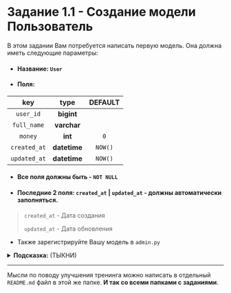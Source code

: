 # Задание 1.1 - Создание модели Пользователь

В этом задании Вам потребуется написать первую модель. Она должна иметь следующие параметры:
- #### Название: `User`
- #### Поля:

|     key      |     type     | DEFAULT |
|:------------:|:------------:|:-------:|
|  `user_id`   |  **bigint**  |         |
| `full_name`  | **varchar**  |         |
|   `money`    |   **int**    |   `0`   |
| `created_at` | **datetime** | `NOW()` |
| `updated_at` | **datetime** | `NOW()` |

- #### Все поля должны быть - `NOT NULL`
- #### Последние 2 поля: `created_at` | `updated_at` - должны автоматически заполняться.
> `created_at` - Дата создания
>
> `updated_at` - Дата обновления

- Также зарегистрируйте Вашу модель в `admin.py`

<details>
<summary><b>Подсказка:</b> (ТЫКНИ)</summary>
- Чтобы приложение отображалось в Django-admin, нужно добавить его в settings.py. Информация об этом есть в интернете.
<br> - Также нужно принять миграции. Делается это просто. Миграции генерируются автоматически
</details>

____

Мысли по поводу улучшения тренинга можно написать в отдельный `README.md` файл в этой же папке. **И так со всеми папками с заданиями**.
